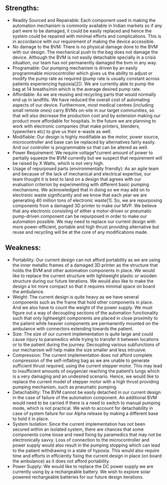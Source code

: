 <h2>Strengths: </h2>

<ul>
<li>Readily Sourced and Repairable: Each component used in making the automation mechanism is commonly available in Indian markets so if any part were to be damaged, it could be easily replaced and hence the system could be repaired with minimal efforts and complications. This is in accordance with our requirement of making the device accessible. </li>

<li>No damage to the BVM: There is no physical damage done to the BVM with our design. The mechanical push to the bag does not damage the device. Although the BVM is not easily detachable specially in a crisis situation, our team has not permanently damaged the bvm in any way. </li>

<li>Programable: Our pumping mechanism is driven by an easily programmable microcontroller which gives us the ability to adjust or modify the pump rate as required (pump rate is usually constant across patients experiencing hypoxia[2]). We are currently able to pump the bag at 14 breaths/min which is the average desired pump rate. </li>

<li>Affordable: As we are reusing and recycling parts that would normally end up in landfills. We have reduced the overall cost of automating aspects of our device. Furthermore, most medical centres (including small remote ones) carry BVMs on-site in our target communities, so that will also decrease the production cost and by extension making our product more affordable for hospitals. In the future we are planning to work with electronic companies (that make printers, blenders, typewriters etc) to give us their e-waste as well. </li>

<li>Modifiable: Our design is highly modifiable as the motor, power source, microcontroller and base can be replaced by alternatives fairly easily. And our controller is programmable so that can be altered as well. </li>

<li>Power Requirement: We require voltage*current amount of power to partially squeeze the BVM currently but we suspect that requirement will be raised by X Watts, which is not very high. </li>

<li>Usage of repurposed parts (environmentally friendly): As an agile team and because of the lack of mechanical and electrical expertise, our team thought it is best to land on a design that agrees with our evaluation criterion by experimenting with different basic pumping mechanisms. We acknowledged that in doing so we may add on to electronic waste significantly and we know that each year we are generating 40 million tons of electronic waste[1]. So, we are repurposing components from a damaged 3D printer to make our MVP. We believe that any electronic consisting of either a motor-driven or pneumatic pump-driven component can be repurposed in order to make our automation possible. We may need to replace our current design with more power-efficient, portable and high thrust providing alternative but reuse and recycling will be at the core of any modifications made. </li>

</ul>

<h2>Weakness: </h2>

<ul>
  
<li>Portability: Our current design can not afford portability as we are using the inner metallic frames of a damaged 3D printer as the structure that holds the BVM and other automation components in place. We would like to replace the current structure with lightweight plastic or wooden structure during our future iterations. We would also like to make the design a lot more compact so that it requires minimal space on board the ambulance.</li>

<li>Weight: The current design is quite heavy as we have several components such as the frame that hold other components in place. And we also have to count the weight of the power supply. We must figure out a way of decoupling sections of the automation functionality such that only lightweight components are placed in close proximity to the patient while heavier components are permanently mounted on the ambulance with connectors extending towards the patient.</li>

<li>Size: The size of our current implementation is quite large and could cause injury to paramedics while trying to transfer it between locations or to the patient during the journey. Decoupling various subfunctions of our mechanism will help make the size smaller and less intrusive. </li>

<li>Compression: The current implementation does not afford complete compression of the self-inflating bag as we are unable to generate sufficient thrust required, using the current stepper motor. This may lead to insufficient amounts of oxygen/air reaching the patient’s lungs which is a very damaging and an undesired scenario. Hence, we would like to replace the current model of stepper motor with a high thrust providing pumping mechanism, such as pneumatic pumping. </li>

<li>Detachability: The BVM cannot be easily detached in our current design in the case of failure of the automation component. An additional BVM would need to be carried if there is a need to switch to manual pumping mode, which is not practical. We wish to account for detachability in case of system failure for our Alpha release by making a different base to hold it in place.</li>

<li>System Isolation: Since the current implementation has not been secured within an isolated system, there are chances that some components come loose and need fixing by paramedics that may not be electronically savvy. Loss of connection to the microcontroller and power supply would also result in the pumping stopping which can lead to the patient withdrawing in a state of hypoxia. This would also require time and efforts in efficiently fixing the current design in place (on board the ambulance) as it does not afford portability.</li>

<li>Power Supply: We would like to replace the DC power supply we are currently using by a rechargeable battery. We wish to explore solar powered rechargeable batteries for our future design iterations.</li>
</ul>
